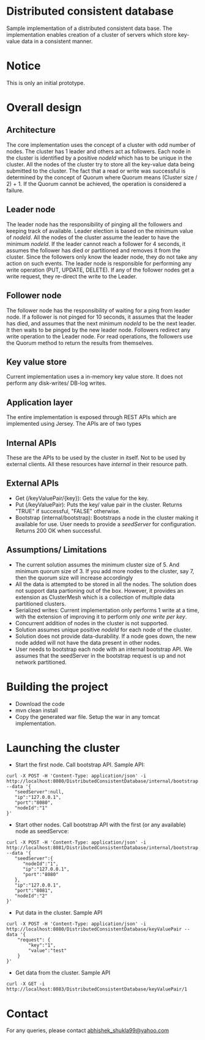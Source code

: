 # Distributed consistent database
Sample implementation of a distributed consistent data base. The implementation enables creation of a cluster of servers which store key-value data in a consistent manner.

# Notice
This is only an initial prototype.

# Overall design
## Architecture
The core implementation uses the concept of a cluster with odd number of nodes. The cluster has 1 leader and others act as followers. Each node in the cluster is identified by a positive *nodeId* which has to be unique in the cluster. All the nodes of the cluster try to store all the key-value data being submitted to the cluster. The fact that a read or write was successful is determined by the concept of Quorum where Quorum means (Cluster size / 2) + 1. If the Quorum cannot be achieved, the operation is considered a failure.

## Leader node
The leader node has the responsibility of pinging all the followers and keeping track of available. Leader election is based on the minimum value of *nodeId*. All the nodes of the cluster assume the leader to have the minimum *nodeId*. If the leader cannot reach a follower for 4 seconds, it assumes the follower has died or partitioned and removes it from the cluster. Since the followers only know the leader node, they do not take any action on such events.
The leader node is responsible for performing any write operation (PUT, UPDATE, DELETE). If any of the follower nodes get a write request, they re-direct the write to the Leader.

## Follower node
The follower node has the responsibility of waiting for a ping from leader node. If a follower is not pinged for 10 seconds, it assumes that the leader has died, and assumes that the next minimum *nodeId* to be the next leader. It then waits to be pinged by the new leader node. Followers redirect any write operation to the Leader node. For read operations, the followers use the Quorum method to return the results from themselves.

## Key value store
Current implementation uses a in-memory key value store. It does not perform any disk-writes/ DB-log writes.

## Application layer
The entire implementation is exposed through REST APIs which are implemented using Jersey. The APIs are of two types
## Internal APIs
These are the APIs to be used by the cluster in itself. Not to be used by external clients. All these resources have *internal* in their resource path.
## External APIs
* Get (/keyValuePair/{key}): Gets the value for the key.
* Put (/keyValuePair): Puts the key/ value pair in the cluster. Returns "TRUE" if successful, "FALSE" otherwise.
* Bootstrap (internal/bootstrap): Bootstraps a node in the cluster making it available for use. User needs to provide a *seedServer* for configuration. Returns 200 OK when successful.

## Assumptions/ Limitations
* The current solution assumes the minimum cluster size of 5. And minimum quorum size of 3. If you add more nodes to the cluster, say 7, then the quorum size will increase accordingly
* All the data is attempted to be stored in all the nodes. The solution does not support data partioning out of the box. However, it provides an extension as ClusterMesh which is a collection of multiple data partitioned clusters.
* Serialized writes: Current implementation only performs 1 write at a time, with the extension of improving it to perform only *one write per key*.
* Concurrent addition of nodes in the cluster is not supported.
* Solution assumes unique positive *nodeId* for each node of the cluster.
* Solution does not provide data-durability. If a node goes down, the new node added will not have the data present in other nodes.
* User needs to bootstrap each node with an internal bootstrap API. We assumes that the seedServer in the bootstrap request is up and not network partitioned.

# Building the project
* Download the code
* mvn clean install
* Copy the generated war file. Setup the war in any tomcat implementation.

# Launching the cluster
* Start the first node. Call bootstrap API. Sample API:
```
curl -X POST -H 'Content-Type: application/json' -i http://localhost:8080/DistributedConsistentDatabase/internal/bootstrap --data '{
   "seedServer":null,
   "ip":"127.0.0.1",
   "port":"8080",
   "nodeId":"1"
}'
```

* Start other nodes. Call bootstrap API with the first (or any available) node as seedServce:
```
curl -X POST -H 'Content-Type: application/json' -i http://localhost:8081/DistributedConsistentDatabase/internal/bootstrap --data '{
   "seedServer":{
      "nodeId":"1",
      "ip":"127.0.0.1",
      "port":"8080"
   },
   "ip":"127.0.0.1",
   "port":"8081",
   "nodeId":"2"
}'
```

* Put data in the cluster. Sample API
```
curl -X POST -H 'Content-Type: application/json' -i http://localhost:8080/DistributedConsistentDatabase/keyValuePair --data '{
    "request": {
        "key":"1",
        "value":"test"
    }
}'
```
* Get data from the cluster. Sample API
```
curl -X GET -i http://localhost:8083/DistributedConsistentDatabase/keyValuePair/1
```

# Contact
For any queries, please contact abhishek_shukla99@yahoo.com
